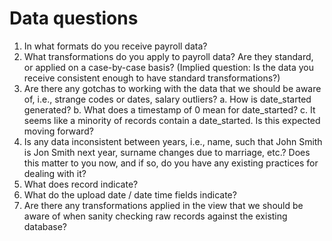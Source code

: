 # Data questions

1. In what formats do you receive payroll data?
2. What transformations do you apply to payroll data? Are they standard, or applied on a case-by-case basis? (Implied question: Is the data you receive consistent enough to have standard transformations?)
3. Are there any gotchas to working with the data that we should be aware of, i.e., strange codes or dates, salary outliers?
  a. How is date_started generated?
  b. What does a timestamp of 0 mean for date_started?
  c. It seems like a minority of records contain a date_started. Is this expected moving forward?
4. Is any data inconsistent between years, i.e., name, such that John Smith is Jon Smith next year, surname changes due to marriage, etc.? Does this matter to you now, and if so, do you have any existing practices for dealing with it?
5. What does record indicate?
6. What do the upload date / date time fields indicate?
7. Are there any transformations applied in the view that we should be aware of when sanity checking raw records against the existing database?